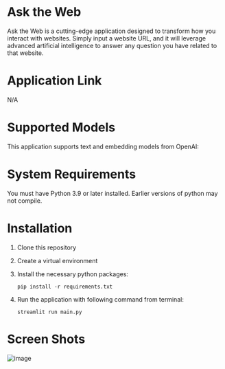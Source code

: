 # Ask the Web
Ask the Web is a cutting-edge application designed to transform how you interact with websites. Simply input a website URL, 
and it will leverage advanced artificial intelligence to answer any question you have related to that website.

# Application Link
N/A

# Supported Models
This application supports text and embedding models from OpenAI:
    
# System Requirements
You must have Python 3.9 or later installed. Earlier versions of python may not compile.

# Installation
1.  Clone this repository
2. Create a virtual environment
3. Install the necessary python packages:

   `pip install -r requirements.txt`
5. Run the application with following command from terminal:

   `streamlit run main.py`

# Screen Shots
![image](https://github.com/mzeeshanaltaf/website-rag-openai/assets/154883001/9e98e337-b5f2-4fa7-a064-fd4fc293c343)



